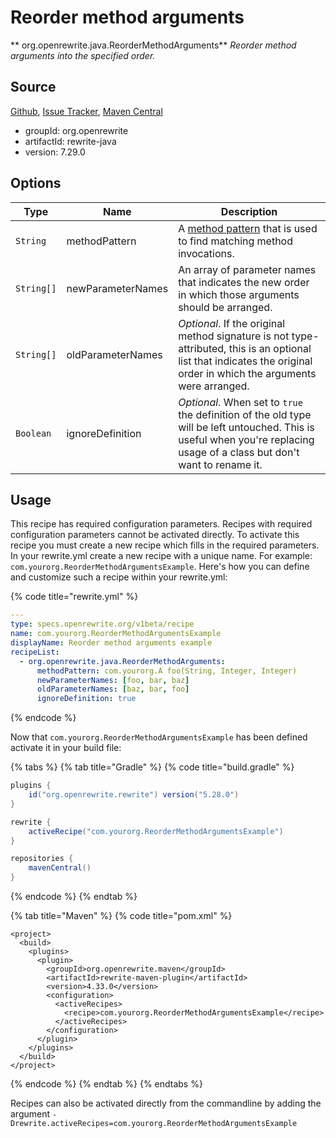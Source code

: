 # Reorder method arguments

** org.openrewrite.java.ReorderMethodArguments**
_Reorder method arguments into the specified order._

## Source

[Github](https://github.com/openrewrite/rewrite), [Issue Tracker](https://github.com/openrewrite/rewrite/issues), [Maven Central](https://search.maven.org/artifact/org.openrewrite/rewrite-java/7.29.0/jar)

* groupId: org.openrewrite
* artifactId: rewrite-java
* version: 7.29.0

## Options

| Type | Name | Description |
| -- | -- | -- |
| `String` | methodPattern | A [method pattern](/reference/method-patterns.md) that is used to find matching method invocations. |
| `String[]` | newParameterNames | An array of parameter names that indicates the new order in which those arguments should be arranged. |
| `String[]` | oldParameterNames | *Optional*. If the original method signature is not type-attributed, this is an optional list that indicates the original order in which the arguments were arranged. |
| `Boolean` | ignoreDefinition | *Optional*. When set to `true` the definition of the old type will be left untouched. This is useful when you're replacing usage of a class but don't want to rename it. |


## Usage

This recipe has required configuration parameters. Recipes with required configuration parameters cannot be activated directly. To activate this recipe you must create a new recipe which fills in the required parameters. In your rewrite.yml create a new recipe with a unique name. For example: `com.yourorg.ReorderMethodArgumentsExample`.
Here's how you can define and customize such a recipe within your rewrite.yml:

{% code title="rewrite.yml" %}
```yaml
---
type: specs.openrewrite.org/v1beta/recipe
name: com.yourorg.ReorderMethodArgumentsExample
displayName: Reorder method arguments example
recipeList:
  - org.openrewrite.java.ReorderMethodArguments:
      methodPattern: com.yourorg.A foo(String, Integer, Integer)
      newParameterNames: [foo, bar, baz]
      oldParameterNames: [baz, bar, foo]
      ignoreDefinition: true
```
{% endcode %}


Now that `com.yourorg.ReorderMethodArgumentsExample` has been defined activate it in your build file:

{% tabs %}
{% tab title="Gradle" %}
{% code title="build.gradle" %}
```groovy
plugins {
    id("org.openrewrite.rewrite") version("5.28.0")
}

rewrite {
    activeRecipe("com.yourorg.ReorderMethodArgumentsExample")
}

repositories {
    mavenCentral()
}

```
{% endcode %}
{% endtab %}

{% tab title="Maven" %}
{% code title="pom.xml" %}
```markup
<project>
  <build>
    <plugins>
      <plugin>
        <groupId>org.openrewrite.maven</groupId>
        <artifactId>rewrite-maven-plugin</artifactId>
        <version>4.33.0</version>
        <configuration>
          <activeRecipes>
            <recipe>com.yourorg.ReorderMethodArgumentsExample</recipe>
          </activeRecipes>
        </configuration>
      </plugin>
    </plugins>
  </build>
</project>
```
{% endcode %}
{% endtab %}
{% endtabs %}

Recipes can also be activated directly from the commandline by adding the argument `-Drewrite.activeRecipes=com.yourorg.ReorderMethodArgumentsExample`
